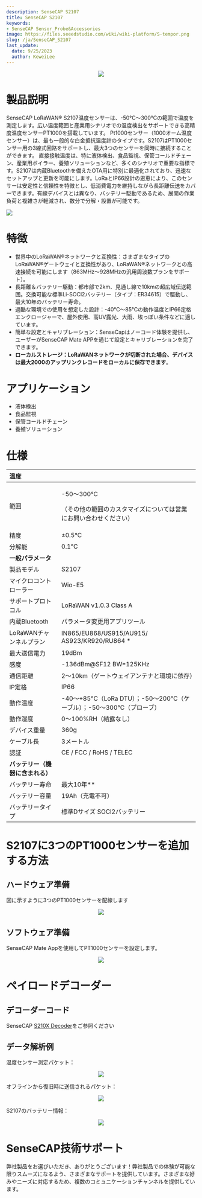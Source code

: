 ```yaml
---
description: SenseCAP S2107
title: SenseCAP S2107
keywords:
- SenseCAP Sensor_Probe&Accessories
image: https://files.seeedstudio.com/wiki/wiki-platform/S-tempor.png
slug: /ja/SenseCAP_S2107
last_update:
  date: 9/25/2023
  author: KeweiLee
---
```


<div align="center"><img width={800} src="https://files.seeedstudio.com/wiki/SenseCAP/SenseCAP_LoRaWAN_S210X_Series/s2107/0.jpg" /></div>

# 製品説明

SenseCAP LoRaWAN® S2107温度センサーは、-50°C～300°Cの範囲で温度を測定します。広い温度範囲と産業用シナリオでの温度検出をサポートできる高精度温度センサーPT1000を搭載しています。
Pt1000センサー（1000オーム温度センサー）は、最も一般的な白金抵抗温度計のタイプです。S2107はPT1000センサー用の3線式回路をサポートし、最大3つのセンサーを同時に接続することができます。
直接接触温度は、特に液体検出、食品監視、保管コールドチェーン、産業用ボイラー、養殖ソリューションなど、多くのシナリオで重要な指標です。S2107は内蔵Bluetoothを備えたOTA用に特別に最適化されており、迅速なセットアップと更新を可能にします。LoRaとIP66設計の恩恵により、このセンサーは安定性と信頼性を特徴とし、低消費電力を維持しながら長距離伝送をカバーできます。有線デバイスとは異なり、バッテリー駆動であるため、展開の作業負荷と複雑さが軽減され、数分で分解・設置が可能です。


[![](https://files.seeedstudio.com/wiki/Seeed-WiKi/docs/images/300px-Get_One_Now_Banner-ragular.png)](https://www.seeedstudio.com/SenseCAP-S2101-LoRaWAN-Air-Temperature-and-Humidity-Sensor-p-5354.html)

# 特徴

- 世界中のLoRaWAN®ネットワークと互換性：さまざまなタイプのLoRaWAN®ゲートウェイと互換性があり、LoRaWAN®ネットワークとの高速接続を可能にします（863MHz～928MHzの汎用周波数プランをサポート）。
- 長距離＆バッテリー駆動：都市部で2km、見通し線で10kmの超広域伝送範囲。交換可能な標準Li-SOCl2バッテリー（タイプ：ER34615）で駆動し、最大10年のバッテリー寿命。
- 過酷な環境での使用を想定した設計：-40℃～85℃の動作温度とIP66定格エンクロージャーで、屋外使用、高UV露光、大雨、埃っぽい条件などに適しています。
- 簡単な設定とキャリブレーション：SenseCapはノーコード体験を提供し、ユーザーがSenseCAP Mate APPを通じて設定とキャリブレーションを完了できます。
- **ローカルストレージ：LoRaWANネットワークが切断された場合、デバイスは最大2000のアップリンクレコードをローカルに保存できます**。

# アプリケーション

- 液体検出
- 食品監視
- 保管コールドチェーン
- 養殖ソリューション

# 仕様

|**温度**||
| :- | :- |
|範囲|<p>-50～300℃ </p><p>（その他の範囲のカスタマイズについては営業にお問い合わせください）</p>|
|精度|±0.5℃|
|分解能|0\.1℃|
|**一般パラメータ**||
|製品モデル|S2107|
|マイクロコントローラー|Wio-E5|
|サポートプロトコル|LoRaWAN v1.0.3 Class A|
|内蔵Bluetooth|パラメータ変更用アプリツール|
|LoRaWANチャンネルプラン|IN865/EU868/US915/AU915/ AS923/KR920/RU864 \*|
|最大送信電力|19dBm|
|感度|-136dBm@SF12 BW=125KHz|
|通信距離|2～10km（ゲートウェイアンテナと環境に依存）|
|IP定格|IP66|
|動作温度|-40～+85°C（LoRa DTU）；-50～200℃（ケーブル）；-50～300℃（プローブ）|
|動作湿度|0～100%RH（結露なし）|
|デバイス重量|360g|
|ケーブル長|3メートル|
|認証|CE / FCC / RoHS / TELEC|
|**バッテリー（機器に含まれる）**||
|バッテリー寿命|最大10年\*\*|
|バッテリー容量|19Ah（充電不可）|
|バッテリータイプ|標準Dサイズ SOCl2バッテリー|

# S2107に3つのPT1000センサーを追加する方法

## ハードウェア準備

図に示すように3つのPT1000センサーを配線します
<div align="center"><img width={800} src="https://files.seeedstudio.com/wiki/SenseCAP/SenseCAP_LoRaWAN_S210X_Series/s2107/1.jpg" /></div>

## ソフトウェア準備

SenseCAP Mate Appを使用してPT1000センサーを設定します。
<div align="center"><img width={800} src="https://files.seeedstudio.com/wiki/SenseCAP/SenseCAP_LoRaWAN_S210X_Series/s2107/2.png" /></div>

# ペイロードデコーダー

## デコーダーコード

SenseCAP [S210X Decoder](https://github.com/Seeed-Solution/SenseCAP-Decoder/tree/main/S210X)をご参照ください

## データ解析例

温度センサー測定パケット：
<div align="center"><img width={800} src="https://files.seeedstudio.com/wiki/SenseCAP/SenseCAP_LoRaWAN_S210X_Series/s2107/3.png" /></div>

オフラインから復旧時に送信されるパケット：
<div align="center"><img width={800} src="https://files.seeedstudio.com/wiki/SenseCAP/SenseCAP_LoRaWAN_S210X_Series/s2107/4.png" /></div>

S2107のバッテリー情報：
<div align="center"><img width={800} src="https://files.seeedstudio.com/wiki/SenseCAP/SenseCAP_LoRaWAN_S210X_Series/s2107/5.png" /></div>

# SenseCAP技術サポート

弊社製品をお選びいただき、ありがとうございます！弊社製品での体験が可能な限りスムーズになるよう、さまざまなサポートを提供しています。さまざまな好みやニーズに対応するため、複数のコミュニケーションチャンネルを提供しています。

<div class="button_tech_support_container">
<a href="https://discord.gg/sensecap" class="button_tech_support_sensecap"></a>
<a href="https://support.sensecapmx.com/portal/en/home" class="button_tech_support_sensecap3"></a>
</div>

<div class="button_tech_support_container">
<a href="mailto:support@sensecapmx.com" class="button_tech_support_sensecap2"></a>
<a href="https://github.com/Seeed-Studio/wiki-documents/discussions/69" class="button_discussion"></a>
</div>